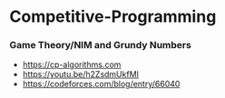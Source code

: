 # Competitive-Programming

### Game Theory/NIM and Grundy Numbers
* https://cp-algorithms.com
* https://youtu.be/h2ZsdmUkfMI
* https://codeforces.com/blog/entry/66040
